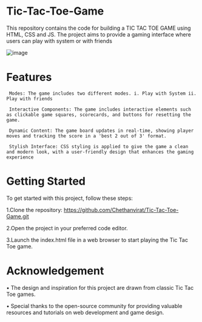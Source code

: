 # Tic-Tac-Toe-Game

This repository contains the code for building a TIC TAC TOE GAME using HTML, CSS and JS. The project aims to provide a gaming interface where users can play with system or with friends

![image](https://github.com/user-attachments/assets/ac33e9d3-eafe-4d86-8e4f-9501b2852a14)
# Features

     Modes: The game includes two different modes. i. Play with System ii. Play with friends
     
     Interactive Components: The game includes interactive elements such as clickable game squares, scorecards, and buttons for resetting the game.
     
     Dynamic Content: The game board updates in real-time, showing player moves and tracking the score in a 'best 2 out of 3' format.
     
     Stylish Interface: CSS styling is applied to give the game a clean and modern look, with a user-friendly design that enhances the gaming experience
# Getting Started

To get started with this project, follow these steps:

   1.Clone the repository: https://github.com/Chethanvirat/Tic-Tac-Toe-Game.git
   
   2.Open the project in your preferred code editor.
   
   3.Launch the index.html file in a web browser to start playing the Tic Tac Toe game.
# Acknowledgement

• The design and inspiration for this project are drawn from classic Tic Tac Toe games.

• Special thanks to the open-source community for providing valuable resources and tutorials on web development and game design.
